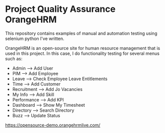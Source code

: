 # Project Quality Assurance OrangeHRM
This repository contains examples of manual and automation testing using selenium python I've written.

OrangeHRM is an open-source site for human resource management that is used in this project. In this case, I do functionality testing for several menus such as:
* Admin --> Add User
* PIM --> Add Employee
* Leave --> Check Employee Leave Entitlements
* Time --> Add Customer
* Recruitment --> Add Jo Vacancies
* My Info --> Add Skill
* Performance --> Add KPI
* Dashboard --> Show My Timesheet
* Directory --> Search Directory
* Buzz --> Update Status

https://opensource-demo.orangehrmlive.com/

